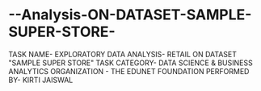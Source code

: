 # --Analysis-ON-DATASET-SAMPLE-SUPER-STORE-


TASK NAME- EXPLORATORY DATA ANALYSIS- RETAIL ON DATASET "SAMPLE SUPER STORE"
TASK CATEGORY- DATA SCIENCE & BUSINESS ANALYTICS
ORGANIZATION - THE EDUNET FOUNDATION
PERFORMED BY- KIRTI JAISWAL
